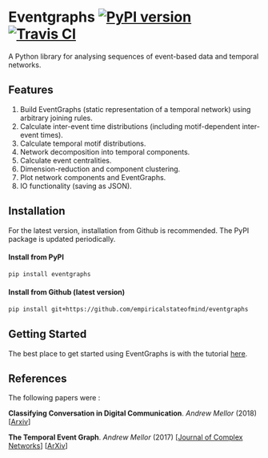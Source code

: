 # Eventgraphs [![PyPI version](https://img.shields.io/pypi/v/eventgraphs.svg)](https://pypi.org/project/eventgraphs/) [![Travis CI](https://travis-ci.org/empiricalstateofmind/eventgraphs.svg?branch=master)](https://travis-ci.org/empiricalstateofmind/eventgraphs)

A Python library for analysing sequences of event-based data and temporal networks.

## Features

1. Build EventGraphs (static representation of a temporal network) using arbitrary joining rules.
2. Calculate inter-event time distributions (including motif-dependent inter-event times).
3. Calculate temporal motif distributions.
4. Network decomposition into temporal components.
5. Calculate event centralities.
6. Dimension-reduction and component clustering.
7. Plot network components and EventGraphs.
8. IO functionality (saving as JSON).

## Installation

For the latest version, installation from Github is recommended. 
The PyPI package is updated periodically.

#### Install from PyPI

```bash
pip install eventgraphs
```

#### Install from Github (latest version)

```bash
pip install git+https://github.com/empiricalstateofmind/eventgraphs
```

## Getting Started

The best place to get started using EventGraphs is with the tutorial [here](/examples/eventgraphs_tutorial.ipynb).

## References

The following papers were :

**Classifying Conversation in Digital Communication**. *Andrew Mellor* (2018) [[Arxiv](https://arxiv.org/abs/1801.10527)]

**The Temporal Event Graph**. *Andrew Mellor* (2017) [[Journal of Complex Networks](https://academic.oup.com/comnet/advance-article-abstract/doi/10.1093/comnet/cnx048/4360827)]
[[ArXiv](https://arxiv.org/abs/1706.02128)] 

